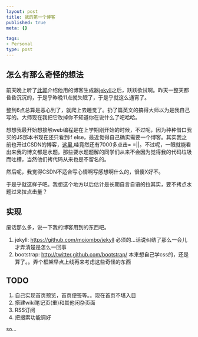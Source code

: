 ```yaml
--- 
layout: post
title: 我的第一个博客
published: true
meta: {}

tags: 
- Personal
type: post
---
```


## 怎么有那么奇怪的想法
前天晚上听了[此郭](http://guoang.github.com)介绍他用的博客生成器[jekyll](https://github.com/mojombo/jekyll)之后，跃跃欲试啊。昨天一整天都昏昏沉沉的，于是乎昨晚11点就失眠了，于是乎就这么通宵了。

整到6点总算是恶心到了，就爬上去睡觉了。扔了篇英文的搞得大师以为是我自己写的。大师现在我把它改掉你不知道你在说什么了吧哈哈。

想想我最开始想接触web编程是在上学期刚开始的时候，不过呢，因为种种借口我买的JS那本书现在还只看到if else，最近觉得自己确实需要一个博客。其实我之前也开过CSDN的博客，[这里](http://blog.csdn.net/rptotal),哇竟然还有7000多点击= =||。不过呢，一眼就能看出来我的博文都是水题。那些要水题题解的同学们从来不会因为觉得我的代码垃圾而吐槽，当然他们拷代码从来也是不留名的。

然后呢，我觉得CSDN不适合写心情啊写感想啊什么的，很傻X好不。

于是乎就这样子吧。我想这个地方以后估计是长期自言自语的拉其实，要不拷点水题过来拉点击量？

## 实现
废话那么多，说一下我的博客用到的东西吧。

1. jekyll: https://github.com/mojombo/jekyll
    必须的...话说纠结了那么一会儿才弄清楚是怎么一回事
2. bootstrap: http://twitter.github.com/bootstrap/
    本来想自己学css的，还是算了。。弄个框架早点上线再来考虑这些奇怪的东西

## TODO

1. 自己实现首页预览，首页便签等。。现在首页不堪入目
1. 搭建wiki笔记页(重)和其他闲杂页面
1. RSS订阅
1. 把搜索功能调好

so...
